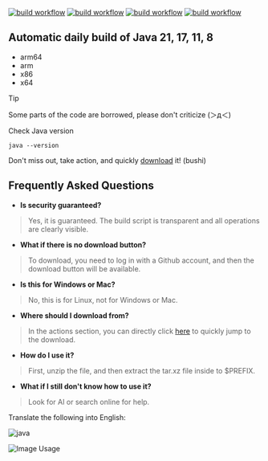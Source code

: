 [![build workflow](https://github.com/9gwk/java/actions/workflows/main.yml/badge.svg)](https://github.com/9gwk/java/actions/workflows/main.yml)
[![build workflow](https://github.com/9gwk/java/actions/workflows/java17.yml/badge.svg)](https://github.com/9gwk/java/actions/workflows/java17.yml)
[![build workflow](https://github.com/9gwk/java/actions/workflows/java11.yml/badge.svg)](https://github.com/9gwk/java/actions/workflows/java11.yml)
[![build workflow](https://github.com/9gwk/java/actions/workflows/java8.yml/badge.svg)](https://github.com/9gwk/java/actions/workflows/java8.yml)
## Automatic daily build of Java 21, 17, 11, 8
- arm64
- arm
- x86
- x64

> [!TIP]
> Some parts of the code are borrowed, please don't criticize (＞д＜)

Check Java version
```shell
java --version
```

Don't miss out, take action, and quickly [download](https://github.com/9gwk/java/actions) it! (bushi)

## Frequently Asked Questions

- **Is security guaranteed?**

> Yes, it is guaranteed. The build script is transparent and all operations are clearly visible.

- **What if there is no download button?**

> To download, you need to log in with a Github account, and then the download button will be available.

- **Is this for Windows or Mac?**

> No, this is for Linux, not for Windows or Mac.

- **Where should I download from?**

> In the actions section, you can directly click [here](https://github.com/9gwk/java/actions) to quickly jump to the download.

- **How do I use it?**

> First, unzip the file, and then extract the tar.xz file inside to $PREFIX.

- **What if I still don't know how to use it?**

> Look for AI or search online for help.

Translate the following into English:

![java](https://archive.biliimg.com/bfs/archive/428cf21229de58009fa8b81edac6f0066ac6552e.jpg)

![Image Usage](https://archive.biliimg.com/bfs/archive/7179bf01b6906116b29d90db6c27c5288ce6c954.jpg)
